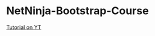 # NetNinja-Bootstrap-Course


[Tutorial on YT](https://www.youtube.com/watch?v=QAgrHLtG1Yk&index=0&list=PL4cUxeGkcC9jE_cGvLLC60C_PeF_24pvv)
